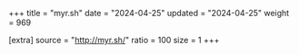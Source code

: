 +++
title = "myr.sh"
date = "2024-04-25"
updated = "2024-04-25"
weight = 969

[extra]
source = "http://myr.sh/"
ratio = 100
size = 1
+++
